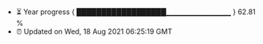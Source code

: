 - ⏳ Year progress { ██████████████████▁▁▁▁▁▁▁▁▁▁▁▁ } 62.81 %
- ⏰ Updated on Wed, 18 Aug 2021 06:25:19 GMT

